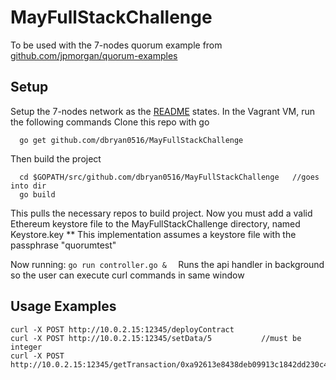 # MayFullStackChallenge

To be used with the 7-nodes quorum example from [github.com/jpmorgan/quorum-examples](https://github.com/jpmorganchase/quorum-examples)

## Setup
Setup the 7-nodes network as the [README](https://github.com/jpmorganchase/quorum-examples/blob/master/README.md) states.
In the Vagrant VM, run the following commands
Clone this repo with go
```
  go get github.com/dbryan0516/MayFullStackChallenge 
```
Then build the project
```
  cd $GOPATH/src/github.com/dbryan0516/MayFullStackChallenge   //goes into dir
  go build
```
This pulls the necessary repos to build project.
Now you must add a valid Ethereum keystore file to the MayFullStackChallenge directory, named Keystore.key
** This implementation assumes a keystore file with the passphrase "quorumtest"


Now running: ```go run controller.go &  ``` Runs the api handler in background so the user can execute curl commands in same window
  
  

## Usage Examples
```
curl -X POST http://10.0.2.15:12345/deployContract
curl -X POST http://10.0.2.15:12345/setData/5           //must be integer
curl -X POST http://10.0.2.15:12345/getTransaction/0xa92613e8438deb09913c1842dd230c4038171a706944c0cf87d6d89c0d59a521
```
